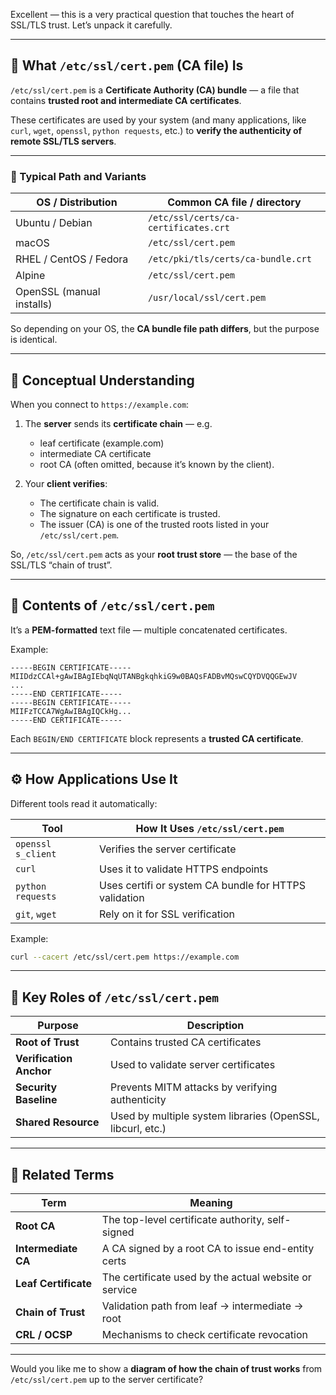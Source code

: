 Excellent — this is a very practical question that touches the heart of SSL/TLS trust. Let’s unpack it carefully.

---

## 🔐 What `/etc/ssl/cert.pem` (CA file) Is

`/etc/ssl/cert.pem` is a **Certificate Authority (CA) bundle** —
a file that contains **trusted root and intermediate CA certificates**.

These certificates are used by your system (and many applications, like `curl`, `wget`, `openssl`, `python requests`, etc.) to **verify the authenticity of remote SSL/TLS servers**.

---

### 📁 Typical Path and Variants

| OS / Distribution         | Common CA file / directory           |
| ------------------------- | ------------------------------------ |
| Ubuntu / Debian           | `/etc/ssl/certs/ca-certificates.crt` |
| macOS                     | `/etc/ssl/cert.pem`                  |
| RHEL / CentOS / Fedora    | `/etc/pki/tls/certs/ca-bundle.crt`   |
| Alpine                    | `/etc/ssl/cert.pem`                  |
| OpenSSL (manual installs) | `/usr/local/ssl/cert.pem`            |

So depending on your OS, the **CA bundle file path differs**, but the purpose is identical.

---

## 🧠 Conceptual Understanding

When you connect to `https://example.com`:

1. The **server** sends its **certificate chain** — e.g.

   * leaf certificate (example.com)
   * intermediate CA certificate
   * root CA (often omitted, because it’s known by the client).

2. Your **client verifies**:

   * The certificate chain is valid.
   * The signature on each certificate is trusted.
   * The issuer (CA) is one of the trusted roots listed in your `/etc/ssl/cert.pem`.

So, `/etc/ssl/cert.pem` acts as your **root trust store** — the base of the SSL/TLS “chain of trust”.

---

## 🧩 Contents of `/etc/ssl/cert.pem`

It’s a **PEM-formatted** text file — multiple concatenated certificates.

Example:

```pem
-----BEGIN CERTIFICATE-----
MIIDdzCCAl+gAwIBAgIEbqNqUTANBgkqhkiG9w0BAQsFADBvMQswCQYDVQQGEwJV
...
-----END CERTIFICATE-----
-----BEGIN CERTIFICATE-----
MIIFzTCCA7WgAwIBAgIQCkHg...
-----END CERTIFICATE-----
```

Each `BEGIN/END CERTIFICATE` block represents a **trusted CA certificate**.

---

## ⚙️ How Applications Use It

Different tools read it automatically:

| Tool               | How It Uses `/etc/ssl/cert.pem`                       |
| ------------------ | ----------------------------------------------------- |
| `openssl s_client` | Verifies the server certificate                       |
| `curl`             | Uses it to validate HTTPS endpoints                   |
| `python requests`  | Uses certifi or system CA bundle for HTTPS validation |
| `git`, `wget`      | Rely on it for SSL verification                       |

Example:

```bash
curl --cacert /etc/ssl/cert.pem https://example.com
```

---

## 🧱 Key Roles of `/etc/ssl/cert.pem`

| Purpose                 | Description                                                |
| ----------------------- | ---------------------------------------------------------- |
| **Root of Trust**       | Contains trusted CA certificates                           |
| **Verification Anchor** | Used to validate server certificates                       |
| **Security Baseline**   | Prevents MITM attacks by verifying authenticity            |
| **Shared Resource**     | Used by multiple system libraries (OpenSSL, libcurl, etc.) |

---

## 🧩 Related Terms

| Term                 | Meaning                                               |
| -------------------- | ----------------------------------------------------- |
| **Root CA**          | The top-level certificate authority, self-signed      |
| **Intermediate CA**  | A CA signed by a root CA to issue end-entity certs    |
| **Leaf Certificate** | The certificate used by the actual website or service |
| **Chain of Trust**   | Validation path from leaf → intermediate → root       |
| **CRL / OCSP**       | Mechanisms to check certificate revocation            |

---

Would you like me to show a **diagram of how the chain of trust works** from `/etc/ssl/cert.pem` up to the server certificate?

